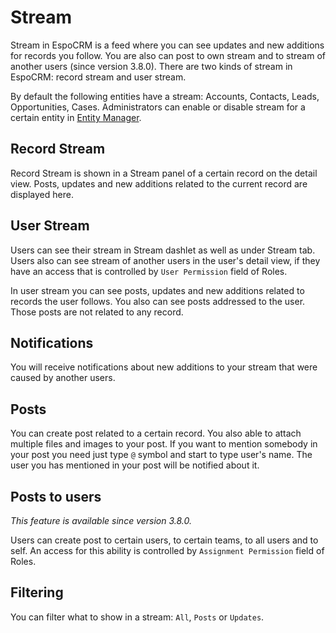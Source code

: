 # Stream

Stream in EspoCRM is a feed where you can see updates and new additions for records you follow. You are also can post to own stream and to stream of another users (since version 3.8.0). There are two kinds of stream in EspoCRM: record stream and user stream.

By default the following entities have a stream: Accounts, Contacts, Leads, Opportunities, Cases. Administrators can enable or disable stream for a certain entity in [Entity Manager](../administration/entity-manager.md).

## Record Stream

Record Stream is shown in a Stream panel of a certain record on the detail view. Posts, updates and new additions related to the current record are displayed here.

## User Stream

Users can see their stream in Stream dashlet as well as under Stream tab. Users also can see stream of another users in the user's detail view, if they have an access that is controlled by `User Permission` field of Roles.

In user stream you can see posts, updates and new additions related to records the user follows. You also can see posts addressed to the user. Those posts are not related to any record.

## Notifications

You will receive notifications about new additions to your stream that were caused by another users.

## Posts

You can create post related to a certain record. You also able to attach multiple files and images to your post. If you want to mention somebody in your post you need just type `@` symbol and start to type user's name. The user you has mentioned in your post will be notified about it.

## Posts to users

_This feature is available since version 3.8.0._

Users can create post to certain users, to certain teams, to all users and to self. An access for this ability is controlled by `Assignment Permission` field of Roles.

## Filtering

You can filter what to show in a stream: `All`, `Posts` or `Updates`.  


